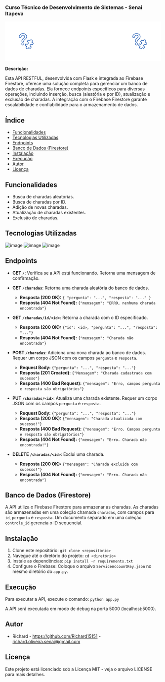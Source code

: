 ### Curso Técnico de Desenvolvimento de Sistemas - Senai Itapeva
![Imagem de capa](/gifs/capabackend.gif)

**Descrição:**

Esta API RESTFUL, desenvolvida com Flask e integrada ao Firebase Firestore, oferece uma solução completa para gerenciar um banco de dados de charadas. Ela fornece endpoints específicos para diversas operações, incluindo inserção, busca (aleatória e por ID), atualização e exclusão de charadas. A integração com o Firebase Firestore garante escalabilidade e confiabilidade para o armazenamento de dados.

## Índice

* [Funcionalidades](#funcionalidades)
* [Tecnologias Utilizadas](#tecnologias-utilizadas)
* [Endpoints](#endpoints)
* [Banco de Dados (Firestore)](#banco-de-dados-firestore)
* [Instalação](#instalação)
* [Execução](#execução)
* [Autor](#autor)
* [Licença](#licença)

## Funcionalidades

* Busca de charadas aleatórias.
* Busca de charadas por ID.
* Adição de novas charadas.
* Atualização de charadas existentes.
* Exclusão de charadas.

## Tecnologias Utilizadas

![image](https://img.shields.io/badge/Python-FFD43B?style=for-the-badge&logo=python&logoColor=blue)
![image](https://img.shields.io/badge/Flask-000000?style=for-the-badge&logo=flask&logoColor=white)
![image](https://img.shields.io/badge/Firebase-FFCA28?style=for-the-badge&logo=firebase&logoColor=black)

## Endpoints

* **GET `/`**: Verifica se a API está funcionando. Retorna uma mensagem de confirmação.

* **GET `/charadas`**: Retorna uma charada aleatória do banco de dados.
    * **Resposta (200 OK):**  `{ "pergunta": "...", "resposta": "..." }`
    * **Resposta (404 Not Found):** `{"mensagem": "ERRO, nenhuma charada encontrada"}`

* **GET `/charadas/id/<id>`**: Retorna a charada com o ID especificado.
    * **Resposta (200 OK):** `{"id": <id>, "pergunta": "...", "resposta": "..."}`
    * **Resposta (404 Not Found):** `{"mensagem": "Charada não encontrada"}`

* **POST `/charadas`**: Adiciona uma nova charada ao banco de dados. Requer um corpo JSON com os campos `pergunta` e `resposta`.
    * **Request Body:** `{"pergunta": "...", "resposta": "..."}`
    * **Resposta (201 Created):** `{"Mensagem": "Charada cadastrada com sucesso"}`
    * **Resposta (400 Bad Request):** `{"mensagem": "Erro, campos pergunta e resposta são obrigatórios"}`

* **PUT `/charadas/<id>`**: Atualiza uma charada existente. Requer um corpo JSON com os campos `pergunta` e `resposta`.
    * **Request Body:** `{"pergunta": "...", "resposta": "..."}`
    * **Resposta (200 OK):** `{"mensagem": "Charada atualizada com sucesso!"}`
    * **Resposta (400 Bad Request):** `{"mensagem": "Erro. Campos pergunta e resposta são obrigatórios"}`
    * **Resposta (404 Not Found):** `{"mensagem": "Erro. Charada não encontrada!"}`

* **DELETE `/charadas/<id>`**: Exclui uma charada.
    * **Resposta (200 OK):** `{"mensagem": "Charada excluída com sucesso!"}`
    * **Resposta (404 Not Found):** `{"mensagem": "Erro. Charada não encontrada"}`


## Banco de Dados (Firestore)

A API utiliza o Firebase Firestore para armazenar as charadas.  As charadas são armazenadas em uma coleção chamada `charadas`, com campos para `id`, `pergunta` e `resposta`. Um documento separado em uma coleção `controle_id` gerencia o ID sequencial.

## Instalação

1.  Clone este repositório: `git clone <repositório>`
2.  Navegue até o diretório do projeto: `cd <diretório>`
3.  Instale as dependências: `pip install -r requirements.txt`
4.  Configure o Firebase: Coloque o arquivo `ServiceAccountKey.json` no mesmo diretório do `app.py`.

## Execução

Para executar a API, execute o comando: `python app.py`

A API será executada em modo de debug na porta 5000 (localhost:5000).

## Autor

- Richard - https://github.com/Richard15151 - richard.oliveira.senai@gmail.com

## Licença

Este projeto está licenciado sob a Licença MIT - veja o arquivo LICENSE para mais detalhes.
